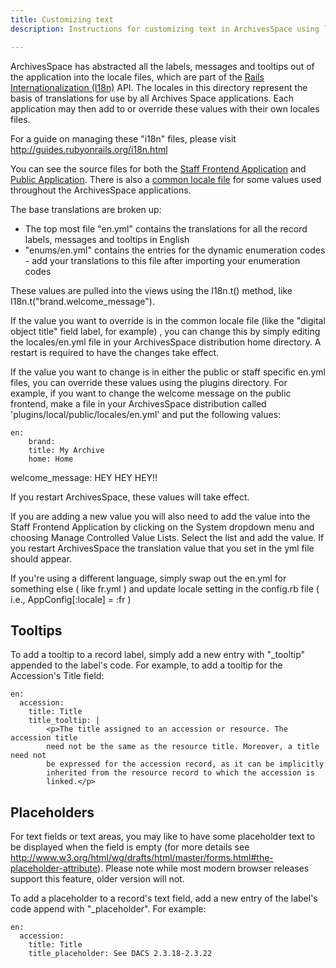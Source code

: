 ```yaml
---
title: Customizing text
description: Instructions for customizing text in ArchivesSpace using locale files, including how to override labels, messages, tooltips, and placeholders via the Rails I18n API.

---
```


ArchivesSpace has abstracted all the labels, messages and tooltips out of the
application into the locale files, which are part of the
[Rails Internationalization (I18n)](http://guides.rubyonrails.org/i18n.html) API.
The locales in this directory represent the
basis of translations for use by all Archives Space applications. Each
application may then add to or override these values with their own locales files.

For a guide on managing these "i18n" files, please visit http://guides.rubyonrails.org/i18n.html

You can see the source files for both the [Staff Frontend Application](https://github.com/archivesspace/archivesspace/tree/master/frontend/config/locales) and
[Public Application](https://github.com/archivesspace/archivesspace/tree/master/public/config/locales). There is also a [common locale file](https://github.com/archivesspace/archivesspace/blob/master/common/locales/en.yml) for some values used throughout the ArchivesSpace applications.

The base translations are broken up:

- The top most file "en.yml" contains the translations for all the record labels, messages and tooltips in English
- "enums/en.yml" contains the entries for the dynamic enumeration codes - add your translations to this file after importing your enumeration codes

These values are pulled into the views using the I18n.t() method, like I18n.t("brand.welcome_message").

If the value you want to override is in the common locale file (like the "digital object title" field label, for example) , you can change this by simply editing the locales/en.yml file in your ArchivesSpace distribution home directory. A restart is required to have the changes take effect.

If the value you want to change is in either the public or staff specific en.yml files, you can override these values using the plugins directory. For example, if you want to change the welcome message on the public frontend, make a file in your ArchivesSpace distribution called 'plugins/local/public/locales/en.yml' and put the following values:

    en:
    	brand:
    	title: My Archive
    	home: Home

welcome_message: HEY HEY HEY!!

If you restart ArchivesSpace, these values will take effect.

If you are adding a new value you will also need to add the value into the Staff Frontend Application by clicking on the System dropdown menu and choosing Manage Controlled Value Lists. Select the list and add the value. If you restart ArchivesSpace the translation value that you set in the yml file should appear.

If you're using a different language, simply swap out the en.yml for something else ( like fr.yml ) and update locale setting in the config.rb file ( i.e., AppConfig[:locale] = :fr )

## Tooltips

To add a tooltip to a record label, simply add a new entry with "\_tooltip"
appended to the label's code. For example, to add a tooltip for the Accession's
Title field:

```
en:
  accession:
    title: Title
    title_tooltip: |
        <p>The title assigned to an accession or resource. The accession title
        need not be the same as the resource title. Moreover, a title need not
        be expressed for the accession record, as it can be implicitly
        inherited from the resource record to which the accession is
        linked.</p>
```

## Placeholders

For text fields or text areas, you may like to have some placeholder text to be
displayed when the field is empty (for more details see
http://www.w3.org/html/wg/drafts/html/master/forms.html#the-placeholder-attribute).
Please note while most modern browser releases support this feature,
older version will not.

To add a placeholder to a record's text field, add a new entry of the label's
code append with "\_placeholder". For example:

```
en:
  accession:
    title: Title
    title_placeholder: See DACS 2.3.18-2.3.22
```
